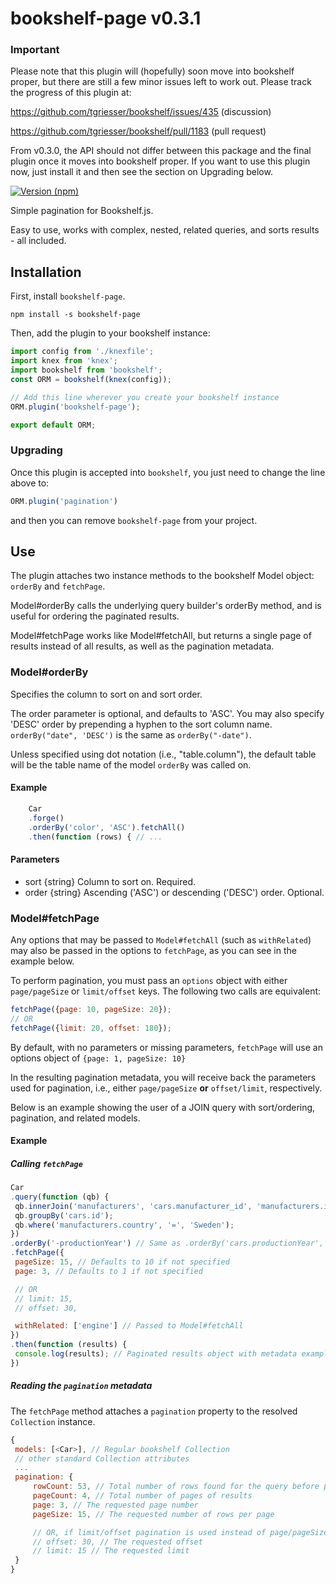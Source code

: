 # bookshelf-page v0.3.1

### Important

Please note that this plugin will (hopefully) soon move into bookshelf proper, but there are still a few minor
issues left to work out. Please track the progress of this plugin at:

https://github.com/tgriesser/bookshelf/issues/435 (discussion)

https://github.com/tgriesser/bookshelf/pull/1183 (pull request)

From v0.3.0, the API should not differ between this package and the final plugin once it moves into bookshelf
proper. If you want to use this plugin now, just install it and then see the section on Upgrading below.

[![Version (npm)](https://img.shields.io/npm/v/bookshelf-page.svg)](https://npmjs.com/package/bookshelf-page)

Simple pagination for Bookshelf.js.

Easy to use, works with complex, nested, related queries, and sorts results - all included.

## Installation

First, install `bookshelf-page`.

```
npm install -s bookshelf-page
```

Then, add the plugin to your bookshelf instance:

```js
import config from './knexfile';
import knex from 'knex';
import bookshelf from 'bookshelf';
const ORM = bookshelf(knex(config));

// Add this line wherever you create your bookshelf instance
ORM.plugin('bookshelf-page');

export default ORM;
```

### Upgrading

Once this plugin is accepted into `bookshelf`, you just need to change the line above to:

```js
ORM.plugin('pagination')
```

and then you can remove `bookshelf-page` from your project.

## Use

The plugin attaches two instance methods to the bookshelf
Model object: `orderBy` and `fetchPage`.

Model#orderBy calls the underlying query builder's orderBy method, and
is useful for ordering the paginated results.

Model#fetchPage works like Model#fetchAll, but returns a single page of
results instead of all results, as well as the pagination metadata.

### Model#orderBy

Specifies the column to sort on and sort order.

The order parameter is optional, and defaults to 'ASC'. You may
also specify 'DESC' order by prepending a hyphen to the sort column
name. `orderBy("date", 'DESC')` is the same as `orderBy("-date")`.

Unless specified using dot notation (i.e., "table.column"), the default
table will be the table name of the model `orderBy` was called on.

#### Example

```js
    Car
    .forge()
    .orderBy('color', 'ASC').fetchAll()
    .then(function (rows) { // ...
```

#### Parameters

- sort {string} Column to sort on. Required.
- order {string} Ascending ('ASC') or descending ('DESC') order. Optional.

### Model#fetchPage

Any options that may be passed to `Model#fetchAll` (such as `withRelated`) may also be passed in the options to `fetchPage`, as you can see in the example below.

To perform pagination, you must pass an `options` object with either `page/pageSize` or `limit/offset` keys. The following two calls are equivalent:

```js
fetchPage({page: 10, pageSize: 20});
// OR
fetchPage({limit: 20, offset: 180});
```

By default, with no parameters or missing parameters, `fetchPage` will use an
options object of `{page: 1, pageSize: 10}`

In the resulting pagination metadata, you will receive back the parameters used for pagination, i.e., either `page/pageSize` **or** `offset/limit`, respectively.

Below is an example showing the user of a JOIN query with sort/ordering,
pagination, and related models.

#### Example

##### Calling `fetchPage`

```js
Car
.query(function (qb) {
 qb.innerJoin('manufacturers', 'cars.manufacturer_id', 'manufacturers.id');
 qb.groupBy('cars.id');
 qb.where('manufacturers.country', '=', 'Sweden');
})
.orderBy('-productionYear') // Same as .orderBy('cars.productionYear', 'DESC')
.fetchPage({
 pageSize: 15, // Defaults to 10 if not specified
 page: 3, // Defaults to 1 if not specified

 // OR
 // limit: 15,
 // offset: 30,

 withRelated: ['engine'] // Passed to Model#fetchAll
})
.then(function (results) {
 console.log(results); // Paginated results object with metadata example below
})
```

##### Reading the `pagination` metadata

The `fetchPage` method attaches a `pagination` property to the resolved `Collection` instance.

```js
{
 models: [<Car>], // Regular bookshelf Collection
 // other standard Collection attributes
 ...
 pagination: {
     rowCount: 53, // Total number of rows found for the query before pagination
     pageCount: 4, // Total number of pages of results
     page: 3, // The requested page number
     pageSize: 15, // The requested number of rows per page

     // OR, if limit/offset pagination is used instead of page/pageSize:
     // offset: 30, // The requested offset
     // limit: 15 // The requested limit
 }
}
```
